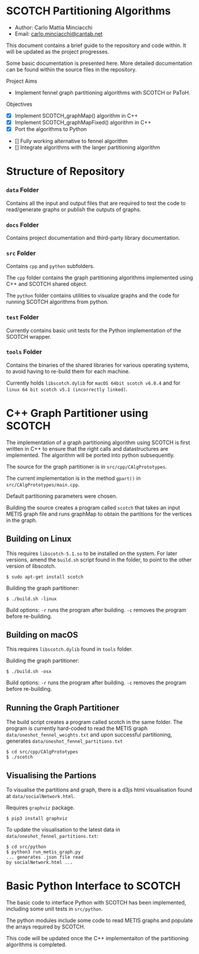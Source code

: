 # SCOTCH Partitioning Algorithms

- Author: 	Carlo Mattia Minciacchi
- Email:		carlo.minciacchi@cantab.net

This document contains a brief guide to the repository and code within. It will be updated as the project progresses.

Some basic documentation is presented here. More detailed documentation can be found within the source files in the repository.

Project Aims

- Implement fennel graph partitioning algorithms with SCOTCH or PaToH.

Objectives

- [x] Implement SCOTCH_graphMap() algorithm in C++
- [x] Implement SCOTCH_graphMapFixed() algorithm in C++
- [x] Port the algorithms to Python
- [] Fully working alternative to fennel algorithm
- [] Integrate algorithms with the larger partitioning algorithm

# Structure of Repository

### ```data``` Folder

Contains all the input and output files that are required to test the code to read/generate graphs or publish the outputs of graphs.

### ```docs``` Folder

Contains project documentation and third-party library documentation.

### ```src``` Folder

Contains ```cpp``` and ```python``` subfolders.

The ```cpp``` folder contains the graph partitioning algorithms implemented using C++ and SCOTCH shared object.

The ```python``` folder contains utilities to visualize graphs and the code for running SCOTCH algorithms from python.

### ```test``` Folder

Currently contains basic unit tests for the Python implementation of the SCOTCH wrapper.


### ```tools``` Folder

Contains the binaries of the shared libraries for various operating systems, to avoid having to re-build them for each machine.

Currently holds ```libscotch.dylib``` for ```macOS 64bit scotch v6.0.4``` and for ```linux 64 bit scotch v5.1 (incorrectly linked)```.


# C++ Graph Partitioner using SCOTCH

The implementation of a graph partitioning algorithm using SCOTCH is first written in C++ to ensure that the right calls and datastructures are implemented. The algorithm will be ported into python subsequently.

The source for the graph partitioner is in ```src/cpp/CAlgPrototypes```.

The current implementation is in the method ```gpart()``` in ```src/CAlgPrototypes/main.cpp```.

Default partitioning parameters were chosen.

Building the source creates a program called ```scotch``` that takes an input METIS graph file and runs graphMap to obtain the partitions for the vertices in the graph.

## Building on Linux

This requires ```libscotch-5.1.so``` to be installed on the system. For later versions, amend the ```build.sh``` script found in the folder, to point to the other version of libscotch.

```$ sudo apt-get install scotch```

Building the graph partitioner:

```
$ ./build.sh -linux
```

Build options: ```-r``` runs the program after building. ```-c``` removes the program before re-building.

## Building on macOS

This requires ```libscotch.dylib``` found in ```tools``` folder.


Building the graph partitioner:

```
$ ./build.sh -osx
```

Build options: ```-r``` runs the program after building. ```-c``` removes the program before re-building.

## Running the Graph Partitioner

The build script creates a program called scotch in the same folder. The program is currently hard-coded to read the METIS graph ```data/oneshot_fennel_weights.txt``` and upon successful partitioning, generates ```data/oneshot_fennel_partitions.txt```

```
$ cd src/cpp/CAlgPrototypes
$ ./scotch
```

## Visualising the Partions

To visualise the partitions and graph, there is a d3js html visualisation found at ```data/socialNetwork.html```.

Requires ```graphviz``` package.

```
$ pip3 install graphviz
```

To update the visualisation to the latest data in ```data/oneshot_fennel_partitions.txt```:

```
$ cd src/python
$ python3 run_metis_graph.py
... generates .json file read
by socialNetwork.html ...
```

# Basic Python Interface to SCOTCH

The basic code to interface Python with SCOTCH has been implemented, including some unit tests in ```src/python```.

The python modules include some code to read METIS graphs and populate the arrays required by SCOTCH.

This code will be updated once the C++ implementaiton of the partitioning algorithms is completed.
